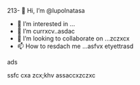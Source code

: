 213- 👋 Hi, I’m @lupolnatasa
- 👀 I’m interested in ...
- 🌱 I’m currxcv..asdac
- 💞️ I’m looking to collaborate on ...zczxcx
- 📫 How to resdach me ...asfvx
etyettrasd
<!---
lupolnatasa/lupolnatasa is a ✨ special ✨ reiulpository because its `README.md` (this file) appearsads on your GicnmbtHub profile.
You can click the Preview link to takex a look at your changes.sda
--->ads
ssfc
cxa
zcx;khv
assaccxzczxc
